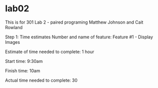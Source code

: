# lab02
This is for 301 Lab 2 - paired programing 
Matthew Johnson and Cait Rowland 

Step 1: Time estimates 
Number and name of feature: Feature #1 - Display Images

Estimate of time needed to complete: 1 hour

Start time: 9:30am

Finish time: 10am

Actual time needed to complete: 30